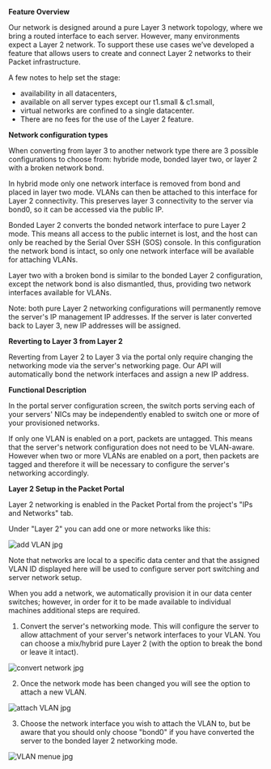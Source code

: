 <!--<meta>
{
    "title":"Layer 2 Overview",
    "description":"A quick look at the layer 2 feature.",
    "date": "2019/09/20",
    "tag":["layer 2", "another tag"]
}
</meta>-->

**Feature Overview**

Our network is designed around a pure Layer 3 network topology, where we bring a routed interface to each server.  However, many environments expect a Layer 2 network. To support these use cases we’ve developed a feature that allows users to create and connect Layer 2 networks to their Packet infrastructure.

A few notes to help set the stage:

* availability in all datacenters,
* available on all server types except our t1.small & c1.small,
* virtual networks are confined to a single datacenter.
* There are no fees for the use of the Layer 2 feature.


**Network configuration types**

When converting from layer 3 to another network type there are 3 possible configurations to choose from: hybride mode, bonded layer two, or layer 2 with a broken network bond.

In hybrid mode only one network interface is removed from bond and placed in layer two mode. VLANs can then be attached to this interface for Layer 2 connectivity. This preserves layer 3 connectivity to the server via bond0, so it can be accessed via the public IP.

Bonded Layer 2 converts the bonded network interface to pure Layer 2 mode. This means all access to the public internet is lost, and the host can only be reached by the Serial Over SSH (SOS) console. In this configuration the network bond is intact, so only one network interface will be available for attaching VLANs.

Layer two with a broken bond is similar to the bonded Layer 2 configuration, except the network bond is also dismantled, thus, providing two network interfaces available for VLANs.

Note: both pure Layer 2 networking configurations will permanently remove the server's IP management IP addresses. If the server is later converted back to Layer 3, new IP addresses will be assigned.


**Reverting to Layer 3 from Layer 2**

Reverting from Layer 2 to Layer 3 via the portal only require changing the networking mode via the server's networking page. Our API will automatically bond the network interfaces and assign a new IP address.

**Functional Description**


In the portal server configuration screen, the switch ports serving each of your servers' NICs may be independently enabled to switch one or more of your provisioned networks.

If only one VLAN is enabled on a port, packets are untagged. This means that the server's network configuration does not need to be VLAN-aware. However when two or more VLANs are enabled on a port, then packets are tagged and therefore it will be necessary to configure the server's networking accordingly.

**Layer 2 Setup in the Packet Portal**

Layer 2 networking is enabled in the Packet Portal from the project's "IPs and Networks" tab.

Under "Layer 2" you can add one or more networks like this:

![add VLAN jpg](https://raw.githubusercontent.com/packethost/docs/master/images/layer-2-overview/add-vlan.jpg "Add a VLAN")

Note that networks are local to a specific data center and that the assigned VLAN ID displayed here will be used to configure server port switching and server network setup.

When you add a network, we automatically provision it in our data center switches; however, in order for it to be made available to individual machines additional steps are required.

1. Convert the server's networking mode. This will configure the server to allow attachment of your server's network interfaces to your VLAN. You can choose a mix/hybrid pure Layer 2 (with the option to break the bond or leave it intact).

![convert network jpg](https://raw.githubusercontent.com/packethost/docs/master/images/layer-2-overview/convert-network-mode.jpg "Convert network type")

2. Once the network mode has been changed you will see the option to attach a new VLAN.

![attach VLAN jpg](https://raw.githubusercontent.com/packethost/docs/master/images/layer-2-overview/attach-vlan-step1.jpg "Attach a VLAN")

3. Choose the network interface you wish to attach the VLAN to, but be aware that you should only choose "bond0" if you have converted the server to the bonded layer 2 networking mode.

![VLAN menue jpg](https://raw.githubusercontent.com/packethost/docs/master/images/layer-2-overview/attach-vlan-step2.jpg "Attach VLAN slide-out")
